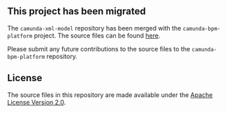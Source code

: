 ## This project has been migrated

The `camunda-xml-model` repository has been merged with the `camunda-bpm-platform` project. The
source files can be found [here](https://github.com/camunda/camunda-bpm-platform/tree/master/model-api/xml-model).

Please submit any future contributions to the source files to the `camunda-bpm-platform` repository.

## License
The source files in this repository are made available under the [Apache License Version 2.0](./LICENSE).
